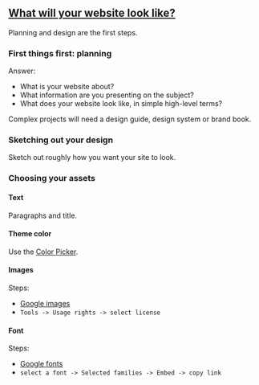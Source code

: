 ## [What will your website look like?](https://developer.mozilla.org/en-US/docs/Learn/Getting_started_with_the_web/What_will_your_website_look_like)

Planning and design are the first steps.  

### First things first: planning

Answer:
* What is your website about?
* What information are you presenting on the subject?
* What does your website look like, in simple high-level terms?

Complex projects will need a design guide, design system or brand book.  

### Sketching out your design

Sketch out roughly how you want your site to look.  

### Choosing your assets

#### Text

Paragraphs and title.  

#### Theme color

Use the [Color Picker](https://developer.mozilla.org/en-US/docs/Web/CSS/CSS_Colors/Color_picker_tool).  

#### Images

Steps:
* [Google images](https://www.google.com/imghp?hl=en&tab=wi)
* `Tools -> Usage rights -> select license`

#### Font

Steps:
* [Google fonts](https://fonts.google.com/)
* `select a font -> Selected families -> Embed -> copy link`
